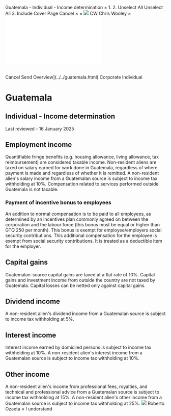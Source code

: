 Guatemala - Individual - Income determination
×
1.
2.
Unselect All
Unselect All
3.
Include Cover Page
Cancel
×
×
![](../../-/media/world-wide-tax-summaries/attachments/global---chris-wooley.ashx%3Frev=ac5e5f3223b34096b1afc2a6009c7320&revision=ac5e5f32-23b3-4096-b1af-c2a6009c7320&hash=859B7ADC84DC2CBEC9760E9E6EE7DE6D0A8BFCDF)
CW
Chris Wooley
×
![](income-determination.html)
######
Cancel
Send
Overview](../../guatemala.html)
Corporate
Individual
# Guatemala
## Individual - Income determination
Last reviewed - 16 January 2025
## Employment income
Quantifiable fringe benefits (e.g. housing allowance, living allowance, tax reimbursement) are considered taxable income.
Non-resident aliens are taxed on salary earned for work done in Guatemala, regardless of where payment is made and regardless of whether it is remitted.
A non-resident alien's salary income from a Guatemalan source is subject to income tax withholding at 10%.
Compensation related to services performed outside Guatemala is not taxable.
### Payment of incentive bonus to employees
An addition to normal compensation is to be paid to all employees, as determined by an incentives plan commonly agreed on between the corporation and the labour force (this bonus must be equal or higher than GTQ 250 per month). This bonus is exempt for employee/employers social security contributions.
This additional compensation for the employee is exempt from social security contributions. It is treated as a deductible item for the employer.
## Capital gains
Guatemalan-source capital gains are taxed at a flat rate of 10%. Capital gains and investment income from outside the country are not taxed by Guatemala.
Capital losses can be netted only against capital gains.
## Dividend income
A non-resident alien's dividend income from a Guatemalan source is subject to income tax withholding at 5%.
## Interest income
Interest income earned by domiciled persons is subject to income tax withholding at 10%.
A non-resident alien's interest income from a Guatemalan source is subject to income tax withholding at 10%.
## Other income
A non-resident alien's income from professional fees, royalties, and technical and professional advice from a Guatemalan source is subject to income tax withholding at 15%.
A non-resident alien's other income from a Guatemalan source is subject to income tax withholding at 25%.
![](../../-/media/world-wide-tax-summaries/guatemalaroberto-estuardo-ozaetaguatemala--roberto-ozaetajpg20200707161242252.ashx%3Frev=d15c2b7b4be340d5ad7ac33d4977cc27&revision=d15c2b7b-4be3-40d5-ad7a-c33d4977cc27&hash=BE053AD2CE83D42271EA01B1E8E885D86833AE18)
Roberto Ozaeta
×
I understand
